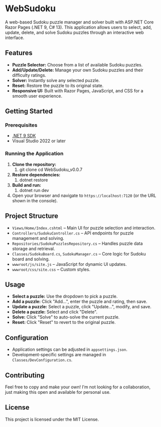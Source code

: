 # WebSudoku

A web-based Sudoku puzzle manager and solver built with ASP.NET Core Razor Pages (.NET 9, C# 13). This application allows users to select, add, update, delete, and solve Sudoku puzzles through an interactive web interface.

## Features

- **Puzzle Selector:** Choose from a list of available Sudoku puzzles.
- **Add/Update/Delete:** Manage your own Sudoku puzzles and their difficulty ratings.
- **Solver:** Instantly solve any selected puzzle.
- **Reset:** Restore the puzzle to its original state.
- **Responsive UI:** Built with Razor Pages, JavaScript, and CSS for a smooth user experience.

## Getting Started

### Prerequisites

- [.NET 9 SDK](https://dotnet.microsoft.com/download/dotnet/9.0)
- Visual Studio 2022 or later

### Running the Application

1. **Clone the repository:**
	1. git clone <repository-url> cd WebSudoku_v0.0.7
2. **Restore dependencies:**
	1. dotnet restore
3. **Build and run:**
	1. dotnet run dev
4. Open your browser and navigate to `https://localhost:7120` (or the URL shown in the console).

## Project Structure

- `Views/Home/Index.cshtml` – Main UI for puzzle selection and interaction.
- `Controllers/SudokuController.cs` – API endpoints for puzzle management and solving.
- `Repositories/SudokuPuzzlesRepository.cs` – Handles puzzle data storage and retrieval.
- `Classes/SudokuBoard.cs`, `SudokuManager.cs` – Core logic for Sudoku board and solving.
- `wwwroot/js/site.js` – JavaScript for dynamic UI updates.
- `wwwroot/css/site.css` – Custom styles.

## Usage

- **Select a puzzle:** Use the dropdown to pick a puzzle.
- **Add a puzzle:** Click "Add...", enter the puzzle and rating, then save.
- **Update a puzzle:** Select a puzzle, click "Update...", modify, and save.
- **Delete a puzzle:** Select and click "Delete".
- **Solve:** Click "Solve" to auto-solve the current puzzle.
- **Reset:** Click "Reset" to revert to the original puzzle.

## Configuration

- Application settings can be adjusted in `appsettings.json`.
- Development-specific settings are managed in `Classes/DevConfiguration.cs`.

## Contributing

Feel free to copy and make your own! I'm not looking for a collaboration, just making this open and available for personal use.

## License

This project is licensed under the MIT License.
